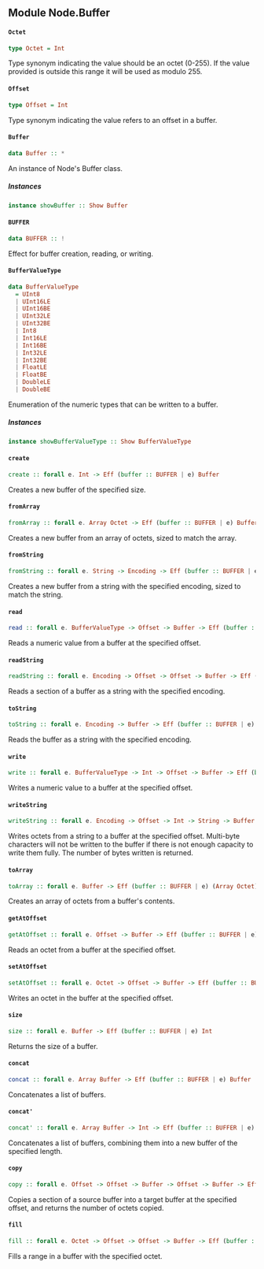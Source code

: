 ## Module Node.Buffer

#### `Octet`

``` purescript
type Octet = Int
```

Type synonym indicating the value should be an octet (0-255). If the value
provided is outside this range it will be used as modulo 255.

#### `Offset`

``` purescript
type Offset = Int
```

Type synonym indicating the value refers to an offset in a buffer.

#### `Buffer`

``` purescript
data Buffer :: *
```

An instance of Node's Buffer class.

##### Instances
``` purescript
instance showBuffer :: Show Buffer
```

#### `BUFFER`

``` purescript
data BUFFER :: !
```

Effect for buffer creation, reading, or writing.

#### `BufferValueType`

``` purescript
data BufferValueType
  = UInt8
  | UInt16LE
  | UInt16BE
  | UInt32LE
  | UInt32BE
  | Int8
  | Int16LE
  | Int16BE
  | Int32LE
  | Int32BE
  | FloatLE
  | FloatBE
  | DoubleLE
  | DoubleBE
```

Enumeration of the numeric types that can be written to a buffer.

##### Instances
``` purescript
instance showBufferValueType :: Show BufferValueType
```

#### `create`

``` purescript
create :: forall e. Int -> Eff (buffer :: BUFFER | e) Buffer
```

Creates a new buffer of the specified size.

#### `fromArray`

``` purescript
fromArray :: forall e. Array Octet -> Eff (buffer :: BUFFER | e) Buffer
```

Creates a new buffer from an array of octets, sized to match the array.

#### `fromString`

``` purescript
fromString :: forall e. String -> Encoding -> Eff (buffer :: BUFFER | e) Buffer
```

Creates a new buffer from a string with the specified encoding, sized to
match the string.

#### `read`

``` purescript
read :: forall e. BufferValueType -> Offset -> Buffer -> Eff (buffer :: BUFFER | e) Int
```

Reads a numeric value from a buffer at the specified offset.

#### `readString`

``` purescript
readString :: forall e. Encoding -> Offset -> Offset -> Buffer -> Eff (buffer :: BUFFER | e) String
```

Reads a section of a buffer as a string with the specified encoding.

#### `toString`

``` purescript
toString :: forall e. Encoding -> Buffer -> Eff (buffer :: BUFFER | e) String
```

Reads the buffer as a string with the specified encoding.

#### `write`

``` purescript
write :: forall e. BufferValueType -> Int -> Offset -> Buffer -> Eff (buffer :: BUFFER | e) Unit
```

Writes a numeric value to a buffer at the specified offset.

#### `writeString`

``` purescript
writeString :: forall e. Encoding -> Offset -> Int -> String -> Buffer -> Eff (buffer :: BUFFER | e) Int
```

Writes octets from a string to a buffer at the specified offset. Multi-byte
characters will not be written to the buffer if there is not enough capacity
to write them fully. The number of bytes written is returned.

#### `toArray`

``` purescript
toArray :: forall e. Buffer -> Eff (buffer :: BUFFER | e) (Array Octet)
```

Creates an array of octets from a buffer's contents.

#### `getAtOffset`

``` purescript
getAtOffset :: forall e. Offset -> Buffer -> Eff (buffer :: BUFFER | e) (Maybe Octet)
```

Reads an octet from a buffer at the specified offset.

#### `setAtOffset`

``` purescript
setAtOffset :: forall e. Octet -> Offset -> Buffer -> Eff (buffer :: BUFFER | e) Unit
```

Writes an octet in the buffer at the specified offset.

#### `size`

``` purescript
size :: forall e. Buffer -> Eff (buffer :: BUFFER | e) Int
```

Returns the size of a buffer.

#### `concat`

``` purescript
concat :: forall e. Array Buffer -> Eff (buffer :: BUFFER | e) Buffer
```

Concatenates a list of buffers.

#### `concat'`

``` purescript
concat' :: forall e. Array Buffer -> Int -> Eff (buffer :: BUFFER | e) Buffer
```

Concatenates a list of buffers, combining them into a new buffer of the
specified length.

#### `copy`

``` purescript
copy :: forall e. Offset -> Offset -> Buffer -> Offset -> Buffer -> Eff (buffer :: BUFFER | e) Int
```

Copies a section of a source buffer into a target buffer at the specified
offset, and returns the number of octets copied.

#### `fill`

``` purescript
fill :: forall e. Octet -> Offset -> Offset -> Buffer -> Eff (buffer :: BUFFER | e) Unit
```

Fills a range in a buffer with the specified octet.


